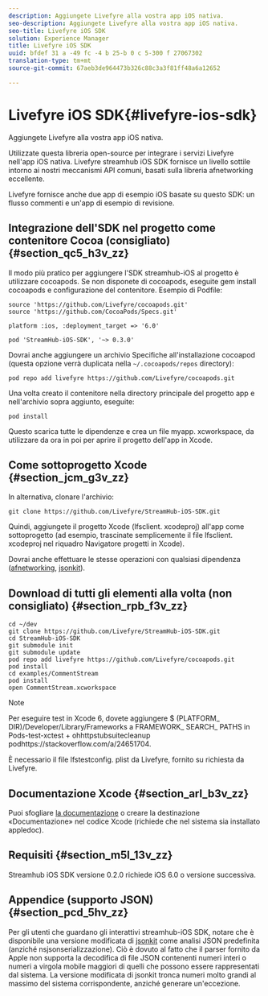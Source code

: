 ```yaml
---
description: Aggiungete Livefyre alla vostra app iOS nativa.
seo-description: Aggiungete Livefyre alla vostra app iOS nativa.
seo-title: Livefyre iOS SDK
solution: Experience Manager
title: Livefyre iOS SDK
uuid: bfdef 31 a -49 fc -4 b 25-b 0 c 5-300 f 27067302
translation-type: tm+mt
source-git-commit: 67aeb3de964473b326c88c3a3f81ff48a6a12652

---
```



# Livefyre iOS SDK{#livefyre-ios-sdk}

Aggiungete Livefyre alla vostra app iOS nativa.

Utilizzate questa libreria open-source per integrare i servizi Livefyre nell&#39;app iOS nativa. Livefyre streamhub iOS SDK fornisce un livello sottile intorno ai nostri meccanismi API comuni, basati sulla libreria afnetworking eccellente.

Livefyre fornisce anche due app di esempio iOS basate su questo SDK: un flusso commenti e un&#39;app di esempio di revisione.

## Integrazione dell&#39;SDK nel progetto come contenitore Cocoa (consigliato) {#section_qc5_h3v_zz}

Il modo più pratico per aggiungere l&#39;SDK streamhub-iOS al progetto è utilizzare cocoapods. Se non disponete di cocoapods, eseguite gem install cocoapods e configurazione del contenitore. Esempio di Podfile:

```
source 'https://github.com/Livefyre/cocoapods.git' 
source 'https://github.com/CocoaPods/Specs.git' 
  
platform :ios, :deployment_target => '6.0' 
  
pod 'StreamHub-iOS-SDK', '~> 0.3.0'
```

Dovrai anche aggiungere un archivio Specifiche all&#39;installazione cocoapod (questa opzione verrà duplicata nella `~/.cocoapods/repos` directory):

```
pod repo add livefyre https://github.com/Livefyre/cocoapods.git
```

Una volta creato il contenitore nella directory principale del progetto app e nell&#39;archivio sopra aggiunto, eseguite:

```
pod install
```

Questo scarica tutte le dipendenze e crea un file myapp. xcworkspace, da utilizzare da ora in poi per aprire il progetto dell&#39;app in Xcode.

## Come sottoprogetto Xcode {#section_jcm_g3v_zz}

In alternativa, clonare l&#39;archivio:

```
git clone https://github.com/Livefyre/StreamHub-iOS-SDK.git 
```

Quindi, aggiungete il progetto Xcode (lfsclient. xcodeproj) all&#39;app come sottoprogetto (ad esempio, trascinate semplicemente il file lfsclient. xcodeproj nel riquadro Navigatore progetti in Xcode).

Dovrai anche effettuare le stesse operazioni con qualsiasi dipendenza ([afnetworking](https://github.com/AFNetworking/AFNetworking), [jsonkit](https://github.com/escherba/JSONKit)).

## Download di tutti gli elementi alla volta (non consigliato) {#section_rpb_f3v_zz}

```
cd ~/dev 
git clone https://github.com/Livefyre/StreamHub-iOS-SDK.git 
cd StreamHub-iOS-SDK 
git submodule init 
git submodule update 
pod repo add livefyre https://github.com/Livefyre/cocoapods.git 
pod install 
cd examples/CommentStream 
pod install 
open CommentStream.xcworkspace
```

>[!NOTE]
>
>Per eseguire test in Xcode 6, dovete aggiungere $ (PLATFORM_ DIR)/Developer/Library/Frameworks a FRAMEWORK_ SEARCH_ PATHS in Pods-test-xctest + ohhttpstubsuitecleanup podhttps://stackoverflow.com/a/24651704[](https://stackoverflow.com/a/24651704).

È necessario il file lfstestconfig. plist da Livefyre, fornito su richiesta da Livefyre.

## Documentazione Xcode {#section_arl_b3v_zz}

Puoi sfogliare [la documentazione](https://livefyre.github.com/StreamHub-iOS-SDK/) o creare la destinazione «Documentazione» nel codice Xcode (richiede che nel sistema sia installato appledoc).

## Requisiti {#section_m5l_13v_zz}

Streamhub iOS SDK versione 0.2.0 richiede iOS 6.0 o versione successiva.

## Appendice (supporto JSON) {#section_pcd_5hv_zz}

Per gli utenti che guardano gli interattivi streamhub-iOS SDK, notare che è disponibile una versione modificata di [jsonkit](https://github.com/escherba/JSONKit) come analisi JSON predefinita (anziché nsjsonserializzazione). Ciò è dovuto al fatto che il parser fornito da Apple non supporta la decodifica di file JSON contenenti numeri interi o numeri a virgola mobile maggiori di quelli che possono essere rappresentati dal sistema. La versione modificata di jsonkit tronca numeri molto grandi al massimo del sistema corrispondente, anziché generare un&#39;eccezione.
